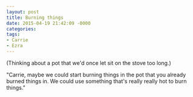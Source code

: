 ```yaml
---
layout: post
title: Burning things
date: 2015-04-19 21:42:09 -0000
categories:
tags:
- Carrie
- Ezra
---
```

(Thinking about a pot that we'd once let sit on the stove too long.)

"Carrie, maybe we could start burning things in the pot that you already burned things in. We could use something that's really really hot to burn things."
